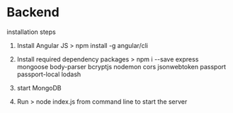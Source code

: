 # Backend


installation steps

1. Install Angular JS  > npm install -g angular/cli

2. Install required dependency packages > npm i --save express mongoose body-parser bcryptjs nodemon cors jsonwebtoken passport passport-local lodash

3. start MongoDB
   
4. Run > node index.js from command line  to start the server
   
   
